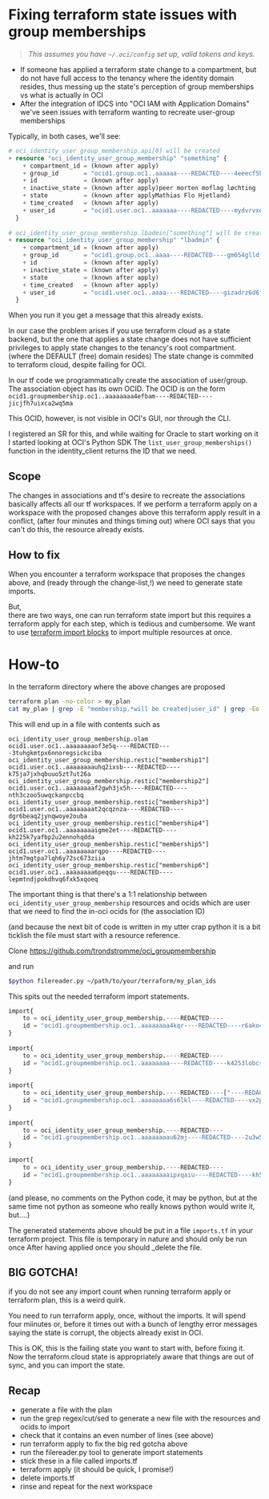 # Fixing terraform state issues with group memberships
> _This assumes you have `~/.oci/config` set up, valid tokens and keys._

* If someone has applied a terraform state change to a compartment, but do not have full access to the tenancy where the identity domain resides, thus messing up the state's perception of group memberships vs what is actually in OCI
* After the integration of IDCS into "OCI IAM with Application Domains" we've seen issues with terraform wanting to recreate user-group memberships

Typically, in both cases, we'll see:

```tf
# oci_identity_user_group_membership.api[0] will be created
+ resource "oci_identity_user_group_membership" "something" {
    + compartment_id = (known after apply)
    + group_id       = "ocid1.group.oc1..aaaaaa----REDACTED----4eeecf5bz3a"
    + id             = (known after apply)
    + inactive_state = (known after apply)peer morten moflag løchting
    + state          = (known after applyMathias Flo Hjetland)
    + time_created   = (known after apply)
    + user_id        = "ocid1.user.oc1..aaaaaaa----REDACTED----mydvrvxehxq"
  }
 
# oci_identity_user_group_membership.lbadmin["something"] will be created
+ resource "oci_identity_user_group_membership" "lbadmin" {
    + compartment_id = (known after apply)
    + group_id       = "ocid1.group.oc1..aaaa----REDACTED----gm654glldjisq"
    + id             = (known after apply)
    + inactive_state = (known after apply)
    + state          = (known after apply)
    + time_created   = (known after apply)
    + user_id        = "ocid1.user.oc1..aaaa----REDACTED----gizadrz6d6fczq"
  }
  ```
When you run it you get a message that this already exists.

In our case the problem arises if you use terraform cloud as a state backend, but the one that applies a state change does not have sufficient privileges to apply state changes to the tenancy's root compartment. (where the DEFAULT (free) domain resides)
The state change is commited to terraform cloud, despite failing for OCI.

In our tf code we programmatically create the association of user/group.
The association object has its own OCID.
The OCID is on the form `ocid1.groupmembership.oc1..aaaaaaaa4efbam----REDACTED----jicjfh7uixca2wq5ma`

This OCID, however, is not visible in OCI's GUI, nor through the CLI. 

I registered an SR for this, and while waiting for Oracle to start working on it I started looking at OCI's Python SDK
The `list_user_group_memberships()` function in the identity_client returns the ID that we need.

## Scope
The changes in associations and tf's desire to recreate the associations basically affects all our tf workspaces.
If we perform a terraform apply on a workspace with the proposed changes above this terraform apply result in a conflict, (after four minutes and things timing out) where OCI says that you can't do this, the resource already exists.

## How to fix
When you encounter a terraform workspace that proposes the changes above, and (ready through the change-list,!) we need to generate state imports.

But,<br>
there are two ways, one can run terraform state import <resource> <ocid>  but this requires a terraform apply for each step, which is tedious and cumbersome.
We want to use [terraform import blocks](https://developer.hashicorp.com/terraform/language/import) to import multiple resources at once.

# How-to
In the terraform directory where the above changes are proposed
```bash
terraform plan -no-color > my_plan
cat my_plan | grep -E "membership.*will be created|user_id" | grep -Eo "oci\S*|module.*" |cut -d ' ' -f1 |sed 's/\"$//' > my_plan_ids
```
This will end up in a file with contents such as

```
oci_identity_user_group_membership.olam
ocid1.user.oc1..aaaaaaaaof3e5q----REDACTED----3tuhgkmtpx6nnoregsickciba
oci_identity_user_group_membership.restic["membership1"]
ocid1.user.oc1..aaaaaaaauhq2ixsb----REDACTED----k75ja7jxhqbuuo5zt7ut26a
oci_identity_user_group_membership.restic["membership2"]
ocid1.user.oc1..aaaaaaaaf2gwh3jx5h----REDACTED----nth3czoo5uwqckanpccbq
oci_identity_user_group_membership.restic["membership3"]
ocid1.user.oc1..aaaaaaaat2qcqznza----REDACTED----dgr6beaq2jynqwoye2ouba
oci_identity_user_group_membership.restic["membership4"]
ocid1.user.oc1..aaaaaaaaigme2et----REDACTED----kh225k7yafbp2u2ennohqdda
oci_identity_user_group_membership.restic["membership5"]
ocid1.user.oc1..aaaaaaaarqpo----REDACTED----jhtm7mgtpa7lqh6y72sc673ziia
oci_identity_user_group_membership.restic["membership6"]
ocid1.user.oc1..aaaaaaaa6peqqu----REDACTED----lepmtndjpokdhvq6fxk5xqoeq
```
The important thing is that there's a 1:1 relationship between `oci_identity_user_group_membership` resources and ocids which are user that we need to find the in-oci ocids for (the association ID)

(and because the next bit of code is written in my utter crap python it is a bit ticklish the file must start with a resource reference.

Clone https://github.com/trondstromme/oci_groupmembership

and run
```bash
$python filereader.py ~/path/to/your/terraform/my_plan_ids
```
This spits out the needed terraform import statements.
```tf
import{
    to = oci_identity_user_group_membership.----REDACTED----
    id = "ocid1.groupmembership.oc1..aaaaaaaa4kqr----REDACTED----r6ako4djdkyhd3a4yjxyepb7jmtoi5jbtqyf3q"
}
 
import{
    to = oci_identity_user_group_membership.----REDACTED----
    id = "ocid1.groupmembership.oc1..aaaaaaaa----REDACTED----k4253lobcsumzspntqh3selpcxdubyxfieuo5jgo6q"
}
 
import{
    to = oci_identity_user_group_membership.----REDACTED----["----REDACTED----"]
    id = "ocid1.groupmembership.oc1..aaaaaaaa6s6lkl----REDACTED----vx2p4mt66jtuep7wdhdxw6kkpo2cr66s27ma"
}
 
import{
    to = oci_identity_user_group_membership.----REDACTED----
    id = "ocid1.groupmembership.oc1..aaaaaaaau62mj----REDACTED----2u3w5zstr2gieas5bhtomdfkfyw6id26m2cea"
}
 
import{
    to = oci_identity_user_group_membership.----REDACTED----
    id = "ocid1.groupmembership.oc1..aaaaaaaaipxqaiu----REDACTED----kh5d5oxaash62pxawmpav2wlv6ufjestfeq"
}
```

(and please, no comments on the Python code, it may be python, but at the same time not python as someone who really knows python would write it, but....)

The generated statements above should be put in a file `imports.tf`  in your terraform project. This file is temporary in nature and should only be run once 
After having applied once you should _delete the file. 

## BIG GOTCHA!


if you do not see any import count when running terraform apply or terraform plan, this is a weird quirk.

You need to run terraform apply, once, without the imports.
It will spend four miinutes or, before it times out with a bunch of lengthy error messages saying the state is corrupt, the objects already exist in OCI.

This is OK, this is the failing state you want to start with, before fixing it.
Now the terraform.cloud state is appropriately aware that things are out of sync, and you can import the state.

## Recap
* generate a file with the plan
* run the grep regex/cut/sed to generate a new file with the resources and ocids to import
* check that it contains an even number of lines (see above)
* run terraform apply to fix the big red gotcha above
* run the filereader.py tool to generate import statements
* stick these in a file called imports.tf
* terraform apply (it should be quick, I promise!)
* delete imports.tf
* rinse and repeat for the next workspace
